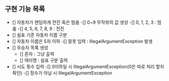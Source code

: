 ## 구현 기능 목록
- [] 자동차가 랜덤하게 전진 혹은 멈춤
  -[] 0~9 무작위의 값 생성
  -[] 0, 1, 2, 3 : 멈춤
  -[] 4, 5, 6, 7, 8, 9 : 전진 
- [] 쉼표 기준 자동차 이름 구분
- [] 자동차 이름은 5자 이하
  -[] 잘못 입력 : IllegalArgumentException 발생 
- [] 우승자 목록 생성
  - [] 혼자 : 그냥 출력
  - [] 여러명 : 쉼표 구분 출력
- [] 시도 횟수 입력
  -[] 0이하일 시 IllegalArgumentException(0은 따로 처리 할지 확인)
  -[] 정수가 아닐 시 IllegalArgumentException 